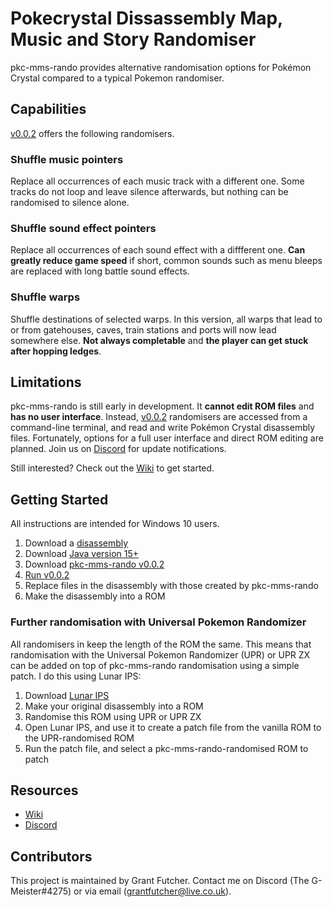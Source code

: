 # Pokecrystal Dissassembly Map, Music and Story Randomiser

pkc-mms-rando provides alternative randomisation options for Pokémon Crystal compared to a typical Pokemon randomiser.

## Capabilities

[v0.0.2](https://github.com/TheG-Meister/pkc-mms-rando/releases/tag/v0.0.2) offers the following randomisers.

### Shuffle music pointers

Replace all occurrences of each music track with a different one. Some tracks do not loop and leave silence afterwards, but nothing can be randomised to silence alone.

### Shuffle sound effect pointers

Replace all occurrences of each sound effect with a diffferent one. **Can greatly reduce game speed** if short, common sounds such as menu bleeps are replaced with long battle sound effects.

### Shuffle warps

Shuffle destinations of selected warps. In this version, all warps that lead to or from gatehouses, caves, train stations and ports will now lead somewhere else. **Not always completable** and **the player can get stuck after hopping ledges**.

## Limitations

pkc-mms-rando is still early in development. It **cannot edit ROM files** and **has no user interface**. Instead, [v0.0.2](https://github.com/TheG-Meister/pkc-mms-rando/releases/tag/v0.0.2) randomisers are accessed from a command-line terminal, and read and write Pokémon Crystal disassembly files. Fortunately, options for a full user interface and direct ROM editing are planned. Join us on [Discord](https://discord.gg/nE5nZVqgkE) for update notifications.

Still interested? Check out the [Wiki](https://github.com/TheG-Meister/pkc-mms-rando/wiki) to get started.

## Getting Started

All instructions are intended for Windows 10 users.

1. Download a [disassembly](https://github.com/TheG-Meister/pkc-mms-rando/wiki/Disassemblies)
2. Download [Java version 15+](https://github.com/TheG-Meister/pkc-mms-rando/wiki/Java)
3. Download [pkc-mms-rando v0.0.2](https://github.com/TheG-Meister/pkc-mms-rando/releases)
4. [Run v0.0.2](https://github.com/TheG-Meister/pkc-mms-rando/wiki/Running-a-release)
5. Replace files in the disassembly with those created by pkc-mms-rando
6. Make the disassembly into a ROM

### Further randomisation with Universal Pokemon Randomizer

All randomisers in keep the length of the ROM the same. This means that randomisation with the Universal Pokemon Randomizer (UPR) or UPR ZX can be added on top of pkc-mms-rando randomisation using a simple patch. I do this using Lunar IPS:

1. Download [Lunar IPS](https://fusoya.eludevisibility.org/lips/)
2. Make your original disassembly into a ROM
3. Randomise this ROM using UPR or UPR ZX
4. Open Lunar IPS, and use it to create a patch file from the vanilla ROM to the UPR-randomised ROM
5. Run the patch file, and select a pkc-mms-rando-randomised ROM to patch

## Resources

* [Wiki](https://github.com/TheG-Meister/pkc-mms-rando/wiki)
* [Discord](https://discord.gg/nE5nZVqgkE)

## Contributors

This project is maintained by Grant Futcher. Contact me on Discord (The G-Meister#4275) or via email (grantfutcher@live.co.uk).

